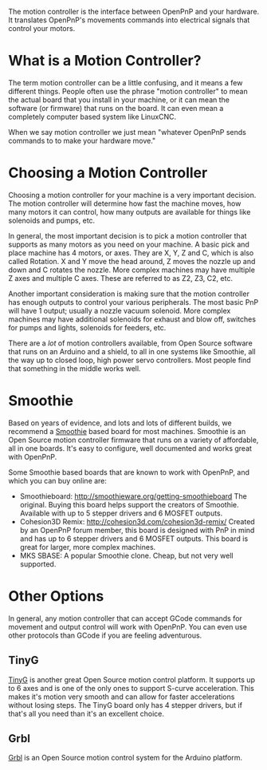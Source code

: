 The motion controller is the interface between OpenPnP and your hardware. It translates OpenPnP's movements commands into electrical signals that control your motors.

# What is a Motion Controller?

The term motion controller can be a little confusing, and it means a few different things. People often use the phrase "motion controller" to mean the actual board that you install in your machine, or it can mean the software (or firmware) that runs on the board. It can even mean a completely computer based system like LinuxCNC.

When we say motion controller we just mean "whatever OpenPnP sends commands to to make your hardware move."

# Choosing a Motion Controller

Choosing a motion controller for your machine is a very important decision. The motion controller will determine how fast the machine moves, how many motors it can control, how many outputs are available for things like solenoids and pumps, etc.

In general, the most important decision is to pick a motion controller that supports as many motors as you need on your machine. A basic pick and place machine has 4 motors, or axes. They are X, Y, Z and C, which is also called Rotation. X and Y move the head around, Z moves the nozzle up and down and C rotates the nozzle. More complex machines may have multiple Z axes and multiple C axes. These are referred to as Z2, Z3, C2, etc.

Another important consideration is making sure that the motion controller has enough outputs to control your various peripherals. The most basic PnP will have 1 output; usually a nozzle vacuum solenoid. More complex machines may have additional solenoids for exhaust and blow off, switches for pumps and lights, solenoids for feeders, etc.

There are a *lot* of motion controllers available, from Open Source software that runs on an Arduino and a shield, to all in one systems like Smoothie, all the way up to closed loop, high power servo controllers. Most people find that something in the middle works well.

# Smoothie

Based on years of evidence, and lots and lots of different builds, we recommend a [Smoothie](http://smoothieware.org/) based board for most machines. Smoothie is an Open Source motion controller firmware that runs on a variety of affordable, all in one boards. It's easy to configure, well documented and works great with OpenPnP.

Some Smoothie based boards that are known to work with OpenPnP, and which you can buy online are:
* Smoothieboard: http://smoothieware.org/getting-smoothieboard
    The original. Buying this board helps support the creators of Smoothie. Available with up to 5 stepper drivers and 6 MOSFET outputs.
* Cohesion3D Remix: http://cohesion3d.com/cohesion3d-remix/
    Created by an OpenPnP forum member, this board is designed with PnP in mind and has up to 6 stepper drivers and 6 MOSFET outputs. This board is great for larger, more complex machines.
* MKS SBASE: A popular Smoothie clone. Cheap, but not very well supported.

# Other Options

In general, any motion controller that can accept GCode commands for movement and output control will work with OpenPnP. You can even use other protocols than GCode if you are feeling adventurous.

## TinyG

[TinyG](http://synthetos.myshopify.com/products/tinyg) is another great Open Source motion control platform. It supports up to 6 axes and is one of the only ones to support S-curve acceleration. This makes it's motion very smooth and can allow for faster accelerations without losing steps. The TinyG board only has 4 stepper drivers, but if that's all you need than it's an excellent choice.

## Grbl

[Grbl](https://github.com/gnea/grbl) is an Open Source motion control system for the Arduino platform. 
